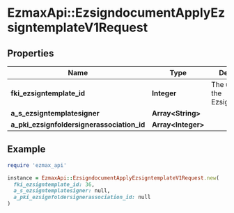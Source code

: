 # EzmaxApi::EzsigndocumentApplyEzsigntemplateV1Request

## Properties

| Name | Type | Description | Notes |
| ---- | ---- | ----------- | ----- |
| **fki_ezsigntemplate_id** | **Integer** | The unique ID of the Ezsigndocument |  |
| **a_s_ezsigntemplatesigner** | **Array&lt;String&gt;** |  |  |
| **a_pki_ezsignfoldersignerassociation_id** | **Array&lt;Integer&gt;** |  |  |

## Example

```ruby
require 'ezmax_api'

instance = EzmaxApi::EzsigndocumentApplyEzsigntemplateV1Request.new(
  fki_ezsigntemplate_id: 36,
  a_s_ezsigntemplatesigner: null,
  a_pki_ezsignfoldersignerassociation_id: null
)
```

